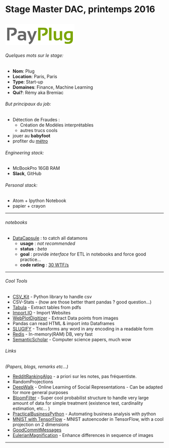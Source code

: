 # Stage Master DAC, printemps 2016
## [![lip6](./img/Logo_small.png)]()
###### Quelques mots sur le stage:

* **Nom**: Plug
* **Location**: Paris, Paris
* **Type**: Start-up
* **Domaines**: Finance, Machine Learning
* **Qui?**: Rémy aka Bremiac


###### But principaux du job:

* Détection de Fraudes :
  * Création de Modèles interprétables
  * autres trucs cools
* jouer au **babyfoot**
* profiter du [métro](https://umbilicusurbis.files.wordpress.com/2013/05/foule_metro_3__c_reuters.jpg)


###### Engineering stack:

* McBookPro 16GB RAM
* **Slack**, GitHub


###### Personal stack:

* Atom + Ipython Notebook
* papier + crayon



___

######  notebooks
- [DataCapsule](./notebooks/tutorialDataCapsule.ipynb) : to catch all datamons
    - **usage** :  *not recommended*
    - **status** : *beta*
    - **goal** : provide *interface* for ETL in notebooks and force good practice...
    - **code rating** : [30 WTF/s](http://i.imgur.com/J1svNp7.jpg)

___


###### Cool Tools
- [CSV_Kit](https://csvkit.readthedocs.org/en/540/) - Python library to handle csv
- CSV-Stats - (how are those better thant pandas ? good question...)
- [Tabula](http://tabula.technology/) - Extract tables from pdfs
- [Import.IO](https://www.import.io/) - Import Websites
- [WebPlotDigitizer](http://arohatgi.info/WebPlotDigitizer/) - Extract Data points from images
- Pandas can read HTML & import into Dataframes
- [SLUGIFY](https://github.com/cocur/slugify) - Transforms any word in any encoding in a readable form
- [Redis](http://redis.io/) - In-memory(RAM) DB, very fast
- [SemanticScholar](https://www.semanticscholar.org) - Computer science papers, much wow


###### Links
 *(Papers, blogs, remarks etc...)*
- [RedditRankingAlgo](https://medium.com/hacking-and-gonzo/how-reddit-ranking-algorithms-work-ef111e33d0d9#.6t0r61ah9) - a priori sur les notes, pas fréquentiste.
- RandomProjections
- [DeepWalk](http://arxiv.org/abs/1403.6652) - Online Learning of Social Representations - Can be adapted for more general purposes
- [BloomFilter](https://fr.wikipedia.org/wiki/Filtre_de_Bloom) - Super cool probabilist structure to handle very large amount of data for simple treatment (existence test, cardinality estimation, etc... )
- [PracticalBusinessPython](http://pbpython.com) - Automating business analysis with python
- [MNIST with TensorFlow](https://jmetzen.github.io/2015-11-27/vae.html) - MNIST autoencoder in TensorFlow, with a cool projection on 2 dimensions
- [GoodCommitMessages](https://vip.wordpress.com/documentation/commit-messages/)
- [EulerianMagnification](https://www.youtube.com/watch?v=ONZcjs1Pjmk) - Enhance differences in sequence of images


___
